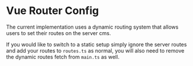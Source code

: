 # Vue Router Config

The current implementation uses a dynamic routing system that allows users to set their routes on the server cms.

If you would like to switch to a static setup simply ignore the server routes and add your routes to `routes.ts` as
normal, you will also need to remove the dynamic routes fetch from `main.ts` as well.
